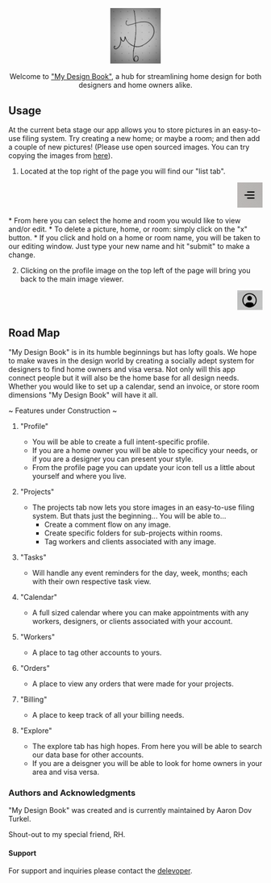 <p align="center"><img width=20% height=20% src=public/img_store/mdb_logo.png></p>

<p align="center">Welcome to <a href="https://afternoon-cove-68012.herokuapp.com/">"My Design Book"</a>, a hub for streamlining home design for both designers and home owners alike.</p>

## Usage

At the current beta stage our app allows you to store pictures in an easy-to-use filing system. Try creating a new home; or maybe a room; and then add a couple of new pictures! (Please use open sourced images. You can try copying the images from <a href="https://unsplash.com/">here</a>).

1. Located at the top right of the page you will find our "list tab". 
<p align="end"><img width=10% height=10% src=public/img_store/list_tab_mdb.png></p>
     * From here you can select the home and room you would like to view and/or edit. 
     * To delete a picture, home, or room: simply click on the "x" button.
     * If you click and hold on a home or room name, you will be taken to our editing window. Just type your new name and hit        "submit" to make a change.
  
2. Clicking on the profile image on the top left of the page will bring you back to the main image viewer. 
<p align="end"><img width=10% height=10% src=public/img_store/profile_img_mdb.png></p>

## Road Map

"My Design Book" is in its humble beginnings but has lofty goals. 
We hope to make waves in the design world by creating a socially adept system for designers to find home owners and visa versa. 
Not only will this app connect people but it will also be the home base for all design needs. 
Whether you would like to set up a calendar, send an invoice, or store room dimensions "My Design Book" will have it all.

~ Features under Construction ~

1. "Profile"
    * You will be able to create a full intent-specific profile. 
    * If you are a home owner you will be able to specificy your needs, or if you are a designer you can present your style.
    * From the profile page you can update your icon tell us a little about yourself and where you live.

2. "Projects"
    * The projects tab now lets you store images in an easy-to-use filing system. But thats just the beginning... You will be       able to...
        * Create a comment flow on any image.
        * Create specific folders for sub-projects within rooms.
        * Tag workers and clients associated with any image.

3. "Tasks"
    * Will handle any event reminders for the day, week, months; each with their own respective task view.

4. "Calendar"
    * A full sized calendar where you can make appointments with any workers, designers, or clients associated with your            account.

5. "Workers"
    * A place to tag other accounts to yours.

6. "Orders"
    * A place to view any orders that were made for your projects.

7. "Billing"
    * A place to keep track of all your billing needs.

8. "Explore"
    * The explore tab has high hopes. From here you will be able to search our data base for other accounts.
    * If you are a deisgner you will be able to look for home owners in your area and visa versa.



### Authors and Acknowledgments

"My Design Book" was created and is currently maintained by Aaron Dov Turkel.

Shout-out to my special friend, RH.

#### Support

For support and inquiries please contact the [delevoper](mailto:"theholycoder@gmail.com").
